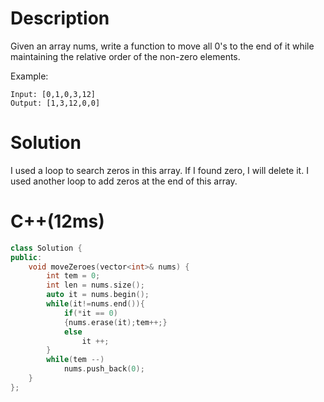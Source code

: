 # Description

Given an array nums, write a function to move all 0's to the end of it while maintaining the relative order of the non-zero elements.

Example:
```
Input: [0,1,0,3,12]
Output: [1,3,12,0,0]
```
# Solution
I used a loop to search zeros in this array. If I found zero, I will delete it. I used another loop to add zeros at the end of this array.
# C++(12ms)
```cpp
class Solution {
public:
    void moveZeroes(vector<int>& nums) {
        int tem = 0;
        int len = nums.size();
        auto it = nums.begin();
        while(it!=nums.end()){
            if(*it == 0)
            {nums.erase(it);tem++;}
            else
                it ++;
        }
        while(tem --)
            nums.push_back(0);
    }
};
```
